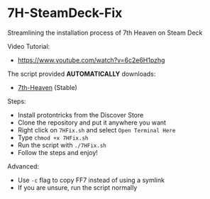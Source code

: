 # 7H-SteamDeck-Fix
Streamlining the installation process of 7th Heaven on Steam Deck

Video Tutorial:
* https://www.youtube.com/watch?v=6c2e6H1pzhg

The script provided **AUTOMATICALLY** downloads:
* [7th-Heaven](https://github.com/tsunamods-codes/7th-Heaven/releases/) (Stable)

Steps:
* Install protontricks from the Discover Store
* Clone the repository and put it anywhere you want
* Right click on `7HFix.sh` and select `Open Terminal Here`
* Type `chmod +x 7HFix.sh`
* Run the script with `./7HFix.sh`
* Follow the steps and enjoy!

Advanced:
* Use `-c` flag to copy FF7 instead of using a symlink
* If you are unsure, run the script normally
